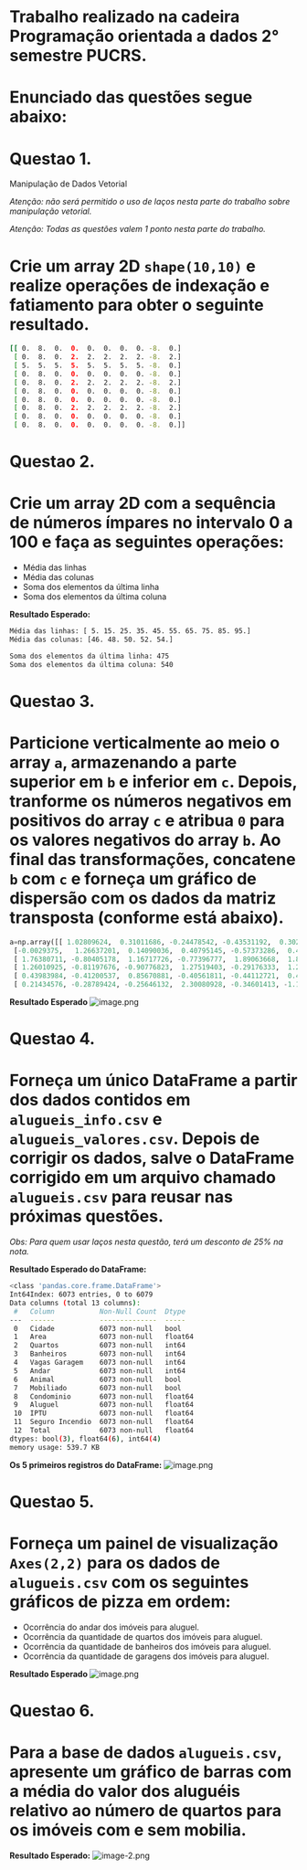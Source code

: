 # Trabalho realizado na cadeira Programação orientada a dados 2° semestre PUCRS.
# Enunciado das questões segue abaixo:


# Questao 1.
 Manipulação de Dados Vetorial

_Atenção: não será permitido o uso de laços nesta parte do trabalho sobre manipulação vetorial._

_Atenção: Todas as questões valem 1 ponto nesta parte do trabalho._

# Crie um array 2D `shape(10,10)`  e realize operações de indexação e fatiamento para obter o seguinte resultado.

```bash
[[ 0.  8.  0.  0.  0.  0.  0.  0. -8.  0.]
 [ 0.  8.  0.  2.  2.  2.  2.  2. -8.  2.]
 [ 5.  5.  5.  5.  5.  5.  5.  5. -8.  0.]
 [ 0.  8.  0.  0.  0.  0.  0.  0. -8.  0.]
 [ 0.  8.  0.  2.  2.  2.  2.  2. -8.  2.]
 [ 0.  8.  0.  0.  0.  0.  0.  0. -8.  0.]
 [ 0.  8.  0.  0.  0.  0.  0.  0. -8.  0.]
 [ 0.  8.  0.  2.  2.  2.  2.  2. -8.  2.]
 [ 0.  8.  0.  0.  0.  0.  0.  0. -8.  0.]
 [ 0.  8.  0.  0.  0.  0.  0.  0. -8.  0.]]
 ```


 # Questao 2.
 # Crie um array 2D com a sequência de números ímpares no intervalo 0 a 100 e faça as seguintes operações:
- Média das linhas
- Média das colunas
- Soma dos elementos da última linha
- Soma dos elementos da última coluna

**Resultado Esperado:**
```bash
Média das linhas: [ 5. 15. 25. 35. 45. 55. 65. 75. 85. 95.]
Média das colunas: [46. 48. 50. 52. 54.]

Soma dos elementos da última linha: 475
Soma dos elementos da última coluna: 540
```

# Questao 3.
# Particione verticalmente ao meio o array `a`, armazenando a parte superior em `b` e inferior em `c`. Depois, tranforme os números negativos em positivos do array `c` e atribua `0` para os valores negativos do array `b`. Ao final das transformações, concatene `b` com `c` e forneça um gráfico de dispersão com os dados da matriz transposta (conforme está abaixo).

```python
a=np.array([[ 1.02809624,  0.31011686, -0.24478542, -0.43531192,  0.30234452, -1.5811674],
 [-0.0029375,   1.26637201,  0.14090036,  0.40795145, -0.57373286,  0.43089205],
 [ 1.76380711, -0.80405178,  1.16717726, -0.77396777,  1.89063668,  1.88322279],
 [ 1.26010925, -0.81197676, -0.90776823,  1.27519403, -0.29176333,  1.21126804],
 [ 0.43983984, -0.41200537,  0.85670881, -0.40561811, -0.44112721,  0.48759066],
 [ 0.21434576, -0.28789424, -0.25646132,  2.30080928, -0.34601413, -1.15924328]])
```
**Resultado Esperado**
![image.png](attachment:image.png)


# Questao 4.
# Forneça um único DataFrame a partir dos dados contidos em `alugueis_info.csv` e `alugueis_valores.csv`. Depois de corrigir os dados, salve o DataFrame corrigido em um arquivo chamado `alugueis.csv` para reusar nas próximas questões.

_Obs: Para quem usar laços nesta questão, terá um desconto de 25% na nota._


**Resultado Esperado do DataFrame:**
```bash
<class 'pandas.core.frame.DataFrame'>
Int64Index: 6073 entries, 0 to 6079
Data columns (total 13 columns):
 #   Column           Non-Null Count  Dtype  
---  ------           --------------  -----  
 0   Cidade           6073 non-null   bool   
 1   Area             6073 non-null   float64
 2   Quartos          6073 non-null   int64  
 3   Banheiros        6073 non-null   int64  
 4   Vagas Garagem    6073 non-null   int64  
 5   Andar            6073 non-null   int64  
 6   Animal           6073 non-null   bool   
 7   Mobiliado        6073 non-null   bool   
 8   Condominio       6073 non-null   float64
 9   Aluguel          6073 non-null   float64
 10  IPTU             6073 non-null   float64
 11  Seguro Incendio  6073 non-null   float64
 12  Total            6073 non-null   float64
dtypes: bool(3), float64(6), int64(4)
memory usage: 539.7 KB
```
**Os 5 primeiros registros do DataFrame:**
![image.png](attachment:image.png)


# Questao 5.
# Forneça um painel de visualização `Axes(2,2)` para os dados de `alugueis.csv` com os seguintes gráficos de pizza em ordem:

- Ocorrência do andar dos imóveis para aluguel.
- Ocorrência da quantidade de quartos dos imóveis para aluguel.
- Ocorrência da quantidade de banheiros dos imóveis para aluguel.
- Ocorrência da quantidade de garagens dos imóveis para aluguel.

**Resultado Esperado**
![image.png](attachment:image.png)


# Questao 6.
# Para a base de dados `alugueis.csv`, apresente um gráfico de barras com a média do valor dos aluguéis relativo ao número de quartos para os imóveis com e sem mobilia. 

**Resultado Esperado:**
![image-2.png](attachment:image-2.png)